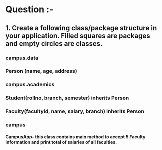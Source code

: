 # Question :-

## 1. Create a following class/package structure in your application.  Filled squares are packages and empty circles are classes.
### campus.data
### Person (name, age, address)
### campus.academics
### Student(rollno, branch, semester) inherits Person
### Faculty(facultyId, name, salary, branch)  inherits Person
### campus
#### CampusApp- this class contains main method to accept 5 Faculty information and print total of salaries of all faculties.

